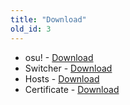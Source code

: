 ```yaml
---
title: "Download"
old_id: 3
---
```

- osu! - [Download](https://osu.ppy.sh)
- Switcher - [Download](https://link.troke.id/switcher)
- Hosts - [Download](https://i.datenshi.xyz/static/hosts.txt)
- Certificate - [Download](https://i.datenshi.xyz/static/cert.crt)
